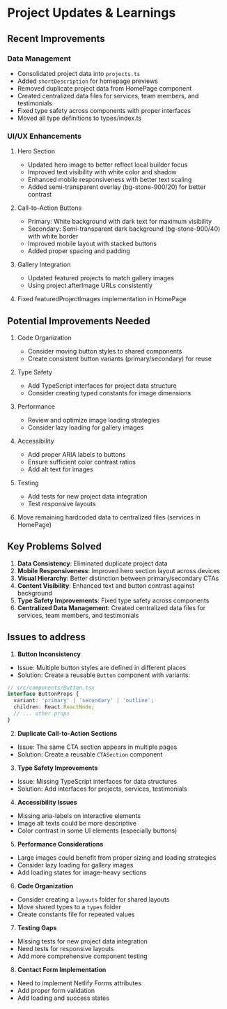 # Project Updates & Learnings

## Recent Improvements

### Data Management
- Consolidated project data into `projects.ts`
- Added `shortDescription` for homepage previews
- Removed duplicate project data from HomePage component
- Created centralized data files for services, team members, and testimonials
- Fixed type safety across components with proper interfaces
- Moved all type definitions to types/index.ts

### UI/UX Enhancements
1. Hero Section
   - Updated hero image to better reflect local builder focus
   - Improved text visibility with white color and shadow
   - Enhanced mobile responsiveness with better text scaling
   - Added semi-transparent overlay (bg-stone-900/20) for better contrast

2. Call-to-Action Buttons
   - Primary: White background with dark text for maximum visibility
   - Secondary: Semi-transparent dark background (bg-stone-900/40) with white border
   - Improved mobile layout with stacked buttons
   - Added proper spacing and padding

3. Gallery Integration
   - Updated featured projects to match gallery images
   - Using project.afterImage URLs consistently

4. Fixed featuredProjectImages implementation in HomePage

## Potential Improvements Needed

1. Code Organization
   - Consider moving button styles to shared components
   - Create consistent button variants (primary/secondary) for reuse

2. Type Safety
   - Add TypeScript interfaces for project data structure
   - Consider creating typed constants for image dimensions

3. Performance
   - Review and optimize image loading strategies
   - Consider lazy loading for gallery images

4. Accessibility
   - Add proper ARIA labels to buttons
   - Ensure sufficient color contrast ratios
   - Add alt text for images

5. Testing
   - Add tests for new project data integration
   - Test responsive layouts

6. Move remaining hardcoded data to centralized files (services in HomePage)

## Key Problems Solved

1. **Data Consistency**: Eliminated duplicate project data
2. **Mobile Responsiveness**: Improved hero section layout across devices
3. **Visual Hierarchy**: Better distinction between primary/secondary CTAs
4. **Content Visibility**: Enhanced text and button contrast against background 
5. **Type Safety Improvements**: Fixed type safety across components
6. **Centralized Data Management**: Created centralized data files for services, team members, and testimonials

## Issues to address

1. **Button Inconsistency**
- Issue: Multiple button styles are defined in different places
- Solution: Create a reusable `Button` component with variants:
```typescript
// src/components/Button.tsx
interface ButtonProps {
  variant: 'primary' | 'secondary' | 'outline';
  children: React.ReactNode;
  // ... other props
}
```

2. **Duplicate Call-to-Action Sections**
- Issue: The same CTA section appears in multiple pages
- Solution: Create a reusable `CTASection` component

3. **Type Safety Improvements**
- Issue: Missing TypeScript interfaces for data structures
- Solution: Add interfaces for projects, services, testimonials

4. **Accessibility Issues**
- Missing aria-labels on interactive elements
- Image alt texts could be more descriptive
- Color contrast in some UI elements (especially buttons)

5. **Performance Considerations**
- Large images could benefit from proper sizing and loading strategies
- Consider lazy loading for gallery images
- Add loading states for image-heavy sections

6. **Code Organization**
- Consider creating a `layouts` folder for shared layouts
- Move shared types to a `types` folder
- Create constants file for repeated values

7. **Testing Gaps**
- Missing tests for new project data integration
- Need tests for responsive layouts
- Add more comprehensive component testing

8. **Contact Form Implementation**
- Need to implement Netlify Forms attributes
- Add proper form validation
- Add loading and success states